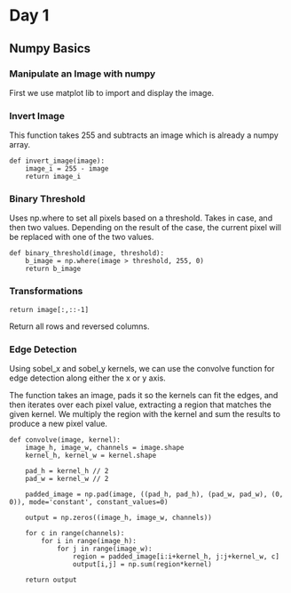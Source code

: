 # Day 1

## Numpy Basics
### Manipulate an Image with numpy

First we use matplot lib to import and display the image.

### Invert Image
This function takes 255 and subtracts an image which is already a numpy array.

```
def invert_image(image):
    image_i = 255 - image
    return image_i
```

### Binary Threshold
Uses np.where to set all pixels based on a threshold.  Takes in case, and then two values.  Depending on the result of the case, the current pixel will be replaced with one of the two values.

```
def binary_threshold(image, threshold):
    b_image = np.where(image > threshold, 255, 0)
    return b_image
```

### Transformations

```
return image[:,::-1]
```
Return all rows and reversed columns.

### Edge Detection
Using sobel_x and sobel_y kernels, we can use the convolve function for edge detection along either the x or y axis. 

The function takes an image, pads it so the kernels can fit the edges, and then iterates over each pixel value, extracting a region that matches the given kernel. We multiply the region with the kernel and sum the results to produce a new pixel value.

```
def convolve(image, kernel):
    image_h, image_w, channels = image.shape
    kernel_h, kernel_w = kernel.shape

    pad_h = kernel_h // 2
    pad_w = kernel_w // 2

    padded_image = np.pad(image, ((pad_h, pad_h), (pad_w, pad_w), (0, 0)), mode='constant', constant_values=0)

    output = np.zeros((image_h, image_w, channels))

    for c in range(channels):
        for i in range(image_h):
            for j in range(image_w):
                region = padded_image[i:i+kernel_h, j:j+kernel_w, c]
                output[i,j] = np.sum(region*kernel)

    return output
```
